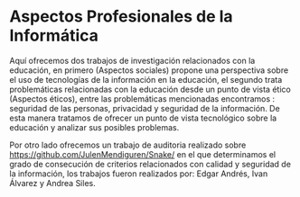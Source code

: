 # Aspectos Profesionales de la Informática

Aquí ofrecemos dos trabajos de investigación relacionados con la educación, en primero (Aspectos sociales) propone una perspectiva sobre el uso de tecnologías de la información en la educación, el segundo trata problemáticas relacionadas con la educación desde un punto de vista ético (Aspectos éticos), entre las problemáticas mencionadas encontramos : seguridad de las personas, privacidad y seguridad de la información. De esta manera tratamos de ofrecer un punto de vista tecnológico sobre la educación y analizar sus posibles problemas.

Por otro lado ofrecemos un trabajo de auditoria realizado sobre https://github.com/JulenMendiguren/Snake/ en el que determinamos el grado de consecución de criterios relacionados con calidad y seguridad de la información, los trabajos fueron realizados por: Edgar Andrés, Ivan Álvarez y Andrea Siles.
